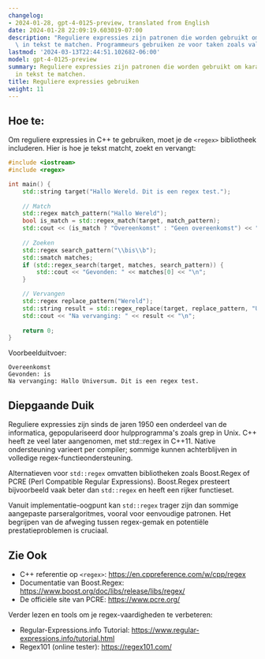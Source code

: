 ```yaml
---
changelog:
- 2024-01-28, gpt-4-0125-preview, translated from English
date: 2024-01-28 22:09:19.603019-07:00
description: "Reguliere expressies zijn patronen die worden gebruikt om karaktercombinaties\
  \ in tekst te matchen. Programmeurs gebruiken ze voor taken zoals validatie,\u2026"
lastmod: '2024-03-13T22:44:51.102682-06:00'
model: gpt-4-0125-preview
summary: Reguliere expressies zijn patronen die worden gebruikt om karaktercombinaties
  in tekst te matchen.
title: Reguliere expressies gebruiken
weight: 11
---
```


## Hoe te:
Om reguliere expressies in C++ te gebruiken, moet je de `<regex>` bibliotheek includeren. Hier is hoe je tekst matcht, zoekt en vervangt:

```cpp
#include <iostream>
#include <regex>

int main() {
    std::string target("Hallo Wereld. Dit is een regex test.");
    
    // Match
    std::regex match_pattern("Hallo Wereld");
    bool is_match = std::regex_match(target, match_pattern);
    std::cout << (is_match ? "Overeenkomst" : "Geen overeenkomst") << "\n";
    
    // Zoeken
    std::regex search_pattern("\\bis\\b");
    std::smatch matches;
    if (std::regex_search(target, matches, search_pattern)) {
        std::cout << "Gevonden: " << matches[0] << "\n";
    }

    // Vervangen
    std::regex replace_pattern("Wereld");
    std::string result = std::regex_replace(target, replace_pattern, "Universum");
    std::cout << "Na vervanging: " << result << "\n";
    
    return 0;
}
```

Voorbeelduitvoer:

```
Overeenkomst
Gevonden: is
Na vervanging: Hallo Universum. Dit is een regex test.
```

## Diepgaande Duik
Reguliere expressies zijn sinds de jaren 1950 een onderdeel van de informatica, gepopulariseerd door hulpprogramma's zoals grep in Unix. C++ heeft ze veel later aangenomen, met std::regex in C++11. Native ondersteuning varieert per compiler; sommige kunnen achterblijven in volledige regex-functieondersteuning.

Alternatieven voor `std::regex` omvatten bibliotheken zoals Boost.Regex of PCRE (Perl Compatible Regular Expressions). Boost.Regex presteert bijvoorbeeld vaak beter dan `std::regex` en heeft een rijker functieset.

Vanuit implementatie-oogpunt kan `std::regex` trager zijn dan sommige aangepaste parseralgoritmes, vooral voor eenvoudige patronen. Het begrijpen van de afweging tussen regex-gemak en potentiële prestatieproblemen is cruciaal.

## Zie Ook
- C++ referentie op `<regex>`: https://en.cppreference.com/w/cpp/regex
- Documentatie van Boost.Regex: https://www.boost.org/doc/libs/release/libs/regex/
- De officiële site van PCRE: https://www.pcre.org/

Verder lezen en tools om je regex-vaardigheden te verbeteren:

- Regular-Expressions.info Tutorial: https://www.regular-expressions.info/tutorial.html
- Regex101 (online tester): https://regex101.com/
